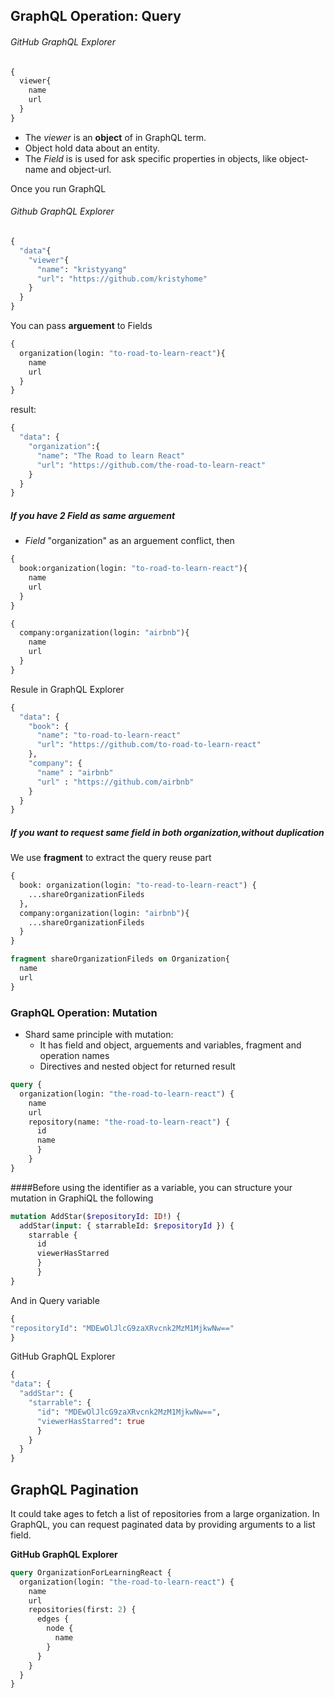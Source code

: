 ## GraphQL Operation: Query

###### GitHub GraphQL Explorer

```GraphQL
{
  viewer{
    name
    url
  }
}
```

- The *viewer* is an **object** of in GraphQL term.
- Object hold data about an entity.
- The *Field* is is used for ask specific properties in objects, like object-name and object-url.


Once you run GraphQL
###### Github GraphQL Explorer

```GraphQL
{
  "data"{
    "viewer"{
      "name": "kristyyang"
      "url": "https://github.com/kristyhome"
    }
  }
}
```

You can pass **arguement** to Fields

```GraphQL
{
  organization(login: "to-road-to-learn-react"){
    name
    url
  }
}
```

result:

```GraphQL
{
  "data": {
    "organization":{
      "name": "The Road to learn React"
      "url": "https://github.com/the-road-to-learn-react"
    }
  }
}
```

##### If you have 2 Field as same arguement
- *Field* "organization" as an arguement conflict, then

```GraphQL
{
  book:organization(login: "to-road-to-learn-react"){
    name
    url
  }
}

{
  company:organization(login: "airbnb"){
    name
    url
  }
}
```

Resule in GraphQL Explorer
```GraphQL
{
  "data": {
    "book": {
      "name": "to-road-to-learn-react"
      "url": "https://github.com/to-road-to-learn-react"
    },
    "company": {
      "name" : "airbnb"
      "url" : "https://github.com/airbnb"
    }
  }
}
```

##### If you want to request same field in both organization,without duplication

We use **fragment** to extract the query reuse part

```GraphQL
{
  book: organization(login: "to-read-to-learn-react") {
    ...shareOrganizationFileds
  },
  company:organization(login: "airbnb"){
    ...shareOrganizationFileds
  }
}

fragment shareOrganizationFileds on Organization{
  name
  url
}
```

### GraphQL Operation: Mutation

- Shard same principle with mutation:
    - It has field and object, arguements and variables, fragment and operation names
    - Directives and nested object for returned result

```GraphQL
query {
  organization(login: "the-road-to-learn-react") {
    name
    url
    repository(name: "the-road-to-learn-react") {
      id
      name
      }
    }
}

```

####Before using the identifier as a variable, you can structure your mutation in GraphiQL the following

```GraphQL
mutation AddStar($repositoryId: ID!) {
  addStar(input: { starrableId: $repositoryId }) {
    starrable {
      id
      viewerHasStarred
      }
      }
}
```

And in Query variable

```GraphQL
{
"repositoryId": "MDEwOlJlcG9zaXRvcnk2MzM1MjkwNw=="
}
```

GitHub GraphQL Explorer

```GraphQL
{
"data": {
  "addStar": {
    "starrable": {
      "id": "MDEwOlJlcG9zaXRvcnk2MzM1MjkwNw==",
      "viewerHasStarred": true
      }
    }
  }
}
```

## GraphQL Pagination

It could take ages to fetch a list of repositories from a large organization.
In GraphQL, you can request paginated data by providing arguments to a list field.


**GitHub GraphQL Explorer**
```GraphQL
query OrganizationForLearningReact {
  organization(login: "the-road-to-learn-react") {
    name
    url
    repositories(first: 2) {
      edges {
        node {
          name
        }
      }
    }
  }
}

```
